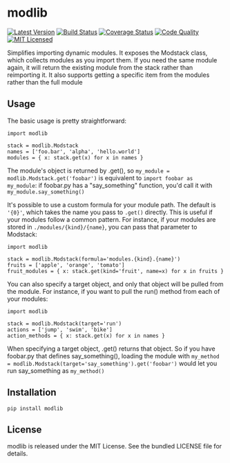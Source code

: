 modlib
=========

[![Latest Version](https://img.shields.io/pypi/v/modlib.svg?style=flat)](https://pypi.python.org/pypi/modlib/)
[![Build Status](https://img.shields.io/circleci/project/akerl/modlib.svg)](https://circleci.com/gh/akerl/modlib)
[![Coverage Status](https://img.shields.io/codecov/c/github/akerl/modlib.svg)](https://codecov.io/github/akerl/modlib)
[![Code Quality](https://img.shields.io/codacy/a34888f436a94926bd65f8e20210a9d1.svg)](https://www.codacy.com/app/akerl/modlib)
[![MIT Licensed](https://img.shields.io/badge/license-MIT-green.svg?style=flat)](https://tldrlegal.com/license/mit-license)

Simplifies importing dynamic modules. It exposes the Modstack class, which collects modules as you import them. If you need the same module again, it will return the existing module from the stack rather than reimporting it. It also supports getting a specific item from the modules rather than the full module

## Usage

The basic usage is pretty straightforward:

```
import modlib

stack = modlib.Modstack
names = ['foo.bar', 'alpha', 'hello.world']
modules = { x: stack.get(x) for x in names }
```

The module's object is returned by .get(), so `my_module = modlib.Modstack.get('foobar')` is equivalent to `import foobar as my_module`: if foobar.py has a "say_something" function, you'd call it with `my_module.say_something()`

It's possible to use a custom formula for your module path. The default is `'{0}'`, which takes the name you pass to `.get()` directly. This is useful if your modules follow a common pattern. For instance, if your modules are stored in `./modules/{kind}/{name}`, you can pass that parameter to Modstack:

```
import modlib

stack = modlib.Modstack(formula='modules.{kind}.{name}')
fruits = ['apple', 'orange', 'tomato']
fruit_modules = { x: stack.get(kind='fruit', name=x) for x in fruits }
```

You can also specify a target object, and only that object will be pulled from the module. For instance, if you want to pull the run() method from each of your modules:

```
import modlib

stack = modlib.Modstack(target='run')
actions = ['jump', 'swim', 'bike']
action_methods = { x: stack.get(x) for x in names }
```

When specifying a target object, .get() returns that object. So if you have foobar.py that defines say_something(), loading the module with `my_method = modlib.Modstack(target='say_something').get('foobar')` would let you run say_something as `my_method()`

## Installation

    pip install modlib

## License

modlib is released under the MIT License. See the bundled LICENSE file for details.

